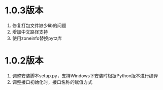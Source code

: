 # 1.0.3版本

1. 修复打包文件缺少lib的问题
2. 增加中文路径支持
3. 使用zoneinfo替换pytz库

# 1.0.2版本

1. 调整安装脚本setup.py，支持Windows下安装时根据Python版本进行编译
2. 调整接口初始化时，接口名称的赋值方式
